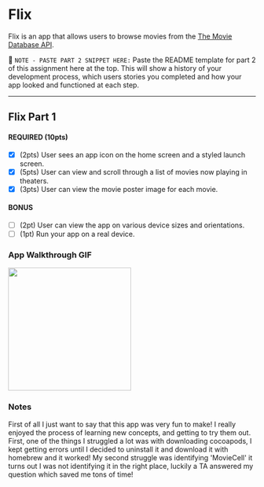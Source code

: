 # Flix

Flix is an app that allows users to browse movies from the [The Movie Database API](http://docs.themoviedb.apiary.io/#).

📝 `NOTE - PASTE PART 2 SNIPPET HERE:` Paste the README template for part 2 of this assignment here at the top. This will show a history of your development process, which users stories you completed and how your app looked and functioned at each step.

---

## Flix Part 1

#### REQUIRED (10pts)
- [x] (2pts) User sees an app icon on the home screen and a styled launch screen.
- [x] (5pts) User can view and scroll through a list of movies now playing in theaters.
- [x] (3pts) User can view the movie poster image for each movie.

#### BONUS
- [ ] (2pt) User can view the app on various device sizes and orientations.
- [ ] (1pt) Run your app on a real device.

### App Walkthrough GIF
<img src="http://g.recordit.co/S5WGUq3rzT.gif" width=250><br>

### Notes
First of all I just want to say that this app was very fun to make! I really enjoyed the process of learning new concepts, and getting to try them out. First, one of the things I struggled a lot was with downloading cocoapods, I kept getting errors until I decided to uninstall it and download it with homebrew and it worked! My second struggle was identifying 'MovieCell' it turns out I was not identifying it in the right place, luckily a TA answered my question which saved me tons of time!
